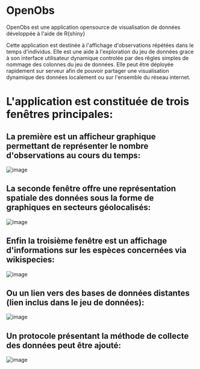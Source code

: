 # OpenObs
OpenObs est une application opensource de visualisation de données développée à l'aide de R{shiny}

Cette application est destinée à l'affichage d'observations répétées dans le temps d'individus.
Elle est une aide à l'exploration du jeu de données grace à son interface utilisateur dynamique controlée par des rêgles simples de nommage des colonnes du jeu de données.
Elle peut être déployée rapidement sur serveur afin de pouvoir partager une visualisation dynamique des données localement ou sur l'ensemble du réseau internet.

# L'application est constituée de trois fenêtres principales:

   ## La première est un afficheur graphique permettant de représenter le nombre d'observations au cours du temps:
   
  ![image](https://user-images.githubusercontent.com/39738426/89901587-96125900-dbe5-11ea-8e4a-2e03bf9d2bb0.png)
        
   ## La seconde fenêtre offre une représentation spatiale des données sous la forme de graphiques en secteurs géolocalisés:
      
  ![image](https://user-images.githubusercontent.com/39738426/89901696-c22dda00-dbe5-11ea-9513-8a3a671c6223.png)

   ## Enfin la troisième fenêtre est un affichage d'informations sur les espèces concernées via wikispecies:
  
  ![image](https://user-images.githubusercontent.com/39738426/89902910-52205380-dbe7-11ea-95ab-e68cc8a1db76.png)

   ## Ou un lien vers des bases de données distantes (lien inclus dans le jeu de données):
  
  ![image](https://user-images.githubusercontent.com/39738426/89902977-649a8d00-dbe7-11ea-99b7-fe977f5d5b63.png)

   ## Un protocole présentant la méthode de collecte des données peut être ajouté:
  
  ![image](https://user-images.githubusercontent.com/39738426/89903067-7e3bd480-dbe7-11ea-8b99-44eef0ac0619.png) 

  
  
